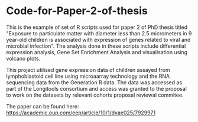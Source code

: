 # Code-for-Paper-2-of-thesis
This is the example of set of R scripts used for paper 2 of PhD thesis titled "Exposure to particulate matter with diameter less than 2.5 micrometers in 9 year-old children is associated with expression of genes related to viral and microbial infection". The analysis done in these scripts include differential expression analysis, Gene Set Enrichment Analysis and visualisation using volcano plots.

This project utilised gene expression data of children assayed from lymphoblastoid cell line using microaarray technology and the RNA sequencing data from the Generation R data. The data was accessed as part of the Longitools consortium and access was granted to the proposal to work on the datasets by relevant cohorts proposal reviewal commitee.

The paper can be found here: https://academic.oup.com/eep/article/10/1/dvae025/7929971
